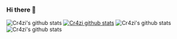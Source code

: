 ### Hi there 👋

<!--
**Cr4zi/Cr4zi** is a ✨ _special_ ✨ repository because its `README.md` (this file) appears on your GitHub profile.

Here are some ideas to get you started:

- 🔭 I’m currently working on ...
- 🌱 I’m currently learning ...
- 👯 I’m looking to collaborate on ...
- 🤔 I’m looking for help with ...
- 💬 Ask me about ...
- 📫 How to reach me: ...
- 😄 Pronouns: ...
- ⚡ Fun fact: ...
-->
![Cr4zi's github stats](https://github-readme-stats.vercel.app/api?username=Cr4zi&show_icons=true&theme=dark)
[![Cr4zi github stats](https://github-readme-stats.vercel.app/api?username=Cr4zi)](https://github.com/anuraghazra/github-readme-stats)
![Cr4zi's github stats](https://github-readme-stats.vercel.app/api?username=Cr4zi&hide=contribs,prs)
![Cr4zi's github stats](https://github-readme-stats.vercel.app/api?username=Cr4zi&show_icons=true)
